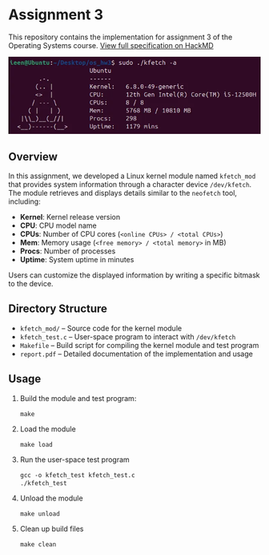 # Assignment 3

This repository contains the implementation for assignment 3 of the Operating Systems course.
[View full specification on HackMD](https://hackmd.io/@fLANt9b6TbWx5I3lYKkBow/SysmmarM1l)

![demo](assets/demo.png)

## Overview

In this assignment, we developed a Linux kernel module named `kfetch_mod` that provides system information through a character device `/dev/kfetch`. The module retrieves and displays details similar to the `neofetch` tool, including:

- **Kernel**: Kernel release version
- **CPU**: CPU model name
- **CPUs**: Number of CPU cores (`<online CPUs> / <total CPUs>`)
- **Mem**: Memory usage (`<free memory> / <total memory>` in MB)
- **Procs**: Number of processes
- **Uptime**: System uptime in minutes

Users can customize the displayed information by writing a specific bitmask to the device.

## Directory Structure

- `kfetch_mod/` – Source code for the kernel module
- `kfetch_test.c` – User-space program to interact with `/dev/kfetch`
- `Makefile` – Build script for compiling the kernel module and test program
- `report.pdf` – Detailed documentation of the implementation and usage

## Usage

1. Build the module and test program:
   ```
   make
   ```
2. Load the module
   ```
   make load
   ```
4. Run the user-space test program
   ```
   gcc -o kfetch_test kfetch_test.c
   ./kfetch_test
   ```
6. Unload the module
   ```
   make unload
   ```
8. Clean up build files
   ```
   make clean
   ```

